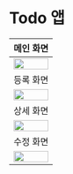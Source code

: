# Todo 앱

| 메인 화면 |
|:-------:|
|<img width="100%" src="https://github.com/user-attachments/assets/f657254e-e2e8-4027-8771-924db498620a">| 
| 등록 화면 |
|<img width="100%" src="https://github.com/user-attachments/assets/a6a06aa0-263c-4f7e-99a0-d8701a170502">|
| 상세 화면 |
|<img width="100%" src="https://github.com/user-attachments/assets/92745ba3-90a4-4129-9130-9877765b96de">|
| 수정 화면 |
|<img width="100%" src="https://github.com/user-attachments/assets/66819e77-c300-4906-96fd-24f65559b331">|
